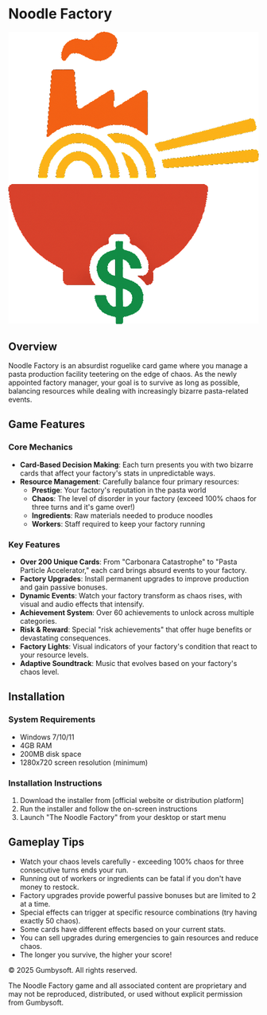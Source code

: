 # Noodle Factory

![Noodle Factory Logo](src/assets/images/NoodleFactoryLogo.png)

## Overview

Noodle Factory is an absurdist roguelike card game where you manage a pasta production facility teetering on the edge of chaos. As the newly appointed factory manager, your goal is to survive as long as possible, balancing resources while dealing with increasingly bizarre pasta-related events.

## Game Features

### Core Mechanics
- **Card-Based Decision Making**: Each turn presents you with two bizarre cards that affect your factory's stats in unpredictable ways.
- **Resource Management**: Carefully balance four primary resources:
  - **Prestige**: Your factory's reputation in the pasta world
  - **Chaos**: The level of disorder in your factory (exceed 100% chaos for three turns and it's game over!)
  - **Ingredients**: Raw materials needed to produce noodles
  - **Workers**: Staff required to keep your factory running

### Key Features
- **Over 200 Unique Cards**: From "Carbonara Catastrophe" to "Pasta Particle Accelerator," each card brings absurd events to your factory.
- **Factory Upgrades**: Install permanent upgrades to improve production and gain passive bonuses.
- **Dynamic Events**: Watch your factory transform as chaos rises, with visual and audio effects that intensify.
- **Achievement System**: Over 60 achievements to unlock across multiple categories.
- **Risk & Reward**: Special "risk achievements" that offer huge benefits or devastating consequences.
- **Factory Lights**: Visual indicators of your factory's condition that react to your resource levels.
- **Adaptive Soundtrack**: Music that evolves based on your factory's chaos level.

## Installation

### System Requirements
- Windows 7/10/11
- 4GB RAM
- 200MB disk space
- 1280x720 screen resolution (minimum)

### Installation Instructions
1. Download the installer from [official website or distribution platform]
2. Run the installer and follow the on-screen instructions
3. Launch "The Noodle Factory" from your desktop or start menu

## Gameplay Tips

- Watch your chaos levels carefully - exceeding 100% chaos for three consecutive turns ends your run.
- Running out of workers or ingredients can be fatal if you don't have money to restock.
- Factory upgrades provide powerful passive bonuses but are limited to 2 at a time.
- Special effects can trigger at specific resource combinations (try having exactly 50 chaos).
- Some cards have different effects based on your current stats.
- You can sell upgrades during emergencies to gain resources and reduce chaos.
- The longer you survive, the higher your score!


© 2025 Gumbysoft. All rights reserved.

The Noodle Factory game and all associated content are proprietary and may not be reproduced, distributed, or used without explicit permission from Gumbysoft.

